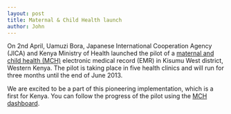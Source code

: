 ```yaml
---
layout: post
title: Maternal & Child Health launch
author: John
---
```


On 2nd April, Uamuzi Bora, Japanese International Cooperation Agency (JICA) and Kenya Ministry of Health launched the pilot of a [maternal and child health (MCH)](/projects/mch) electronic medical record (EMR) in Kisumu West district, Western Kenya. The pilot is taking place in five health clinics and will run for three months until the end of June 2013. 

We are excited to be a part of this pioneering implementation, which is a first for Kenya. You can follow the progress of the pilot using the [MCH dashboard](/data/mch).





